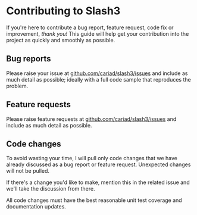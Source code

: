 # Contributing to Slash3

If you're here to contribute a bug report, feature request, code fix or improvement, _thank you!_ This guide will help get your contribution into the project as quickly and smoothly as possible.

## Bug reports

Please raise your issue at [github.com/cariad/slash3/issues](https://github.com/cariad/slash3/issues) and include as much detail as possible; ideally with a full code sample that reproduces the problem.

## Feature requests

Please raise feature requests at [github.com/cariad/slash3/issues](https://github.com/cariad/slash3/issues) and include as much detail as possible.

## Code changes

To avoid wasting your time, I will pull only code changes that we have already discussed as a bug report or feature request. Unexpected changes will not be pulled.

If there's a change you'd like to make, mention this in the related issue and we'll take the discussion from there.

All code changes must have the best reasonable unit test coverage and documentation updates.
